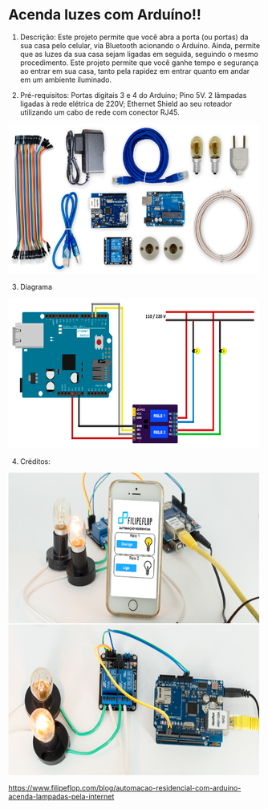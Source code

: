 # Acenda luzes com Arduíno!!


1) Descrição:
Este projeto permite que você abra a porta (ou portas) da sua casa pelo celular, via Bluetooth acionando o Arduíno. Ainda, permite que as luzes da sua casa sejam ligadas em seguida, seguindo o mesmo procedimento. Este projeto permite que você ganhe tempo e segurança ao entrar em sua casa, tanto pela rapidez em entrar quanto em andar em um ambiente iluminado.

2) Pré-requisitos:
Portas digitais 3 e 4 do Arduino;
Pino 5V. 
2 lâmpadas ligadas à rede elétrica de 220V; 
Ethernet Shield ao seu roteador utilizando um cabo de rede com conector RJ45.

<img src="acenda luzes com Arduino.png" alt="some text" width=500 height=300>

3) Diagrama
<img src="arduino luzes.png" alt="some text" width=500 height=300>


4) Créditos:

<img src="acenda luzes com Arduino_1.png" alt="some text" width=500 height=300>
<img src="acenda luzes com Arduino_2.png" alt="some text" width=500 height=300>

https://www.filipeflop.com/blog/automacao-residencial-com-arduino-acenda-lampadas-pela-internet
